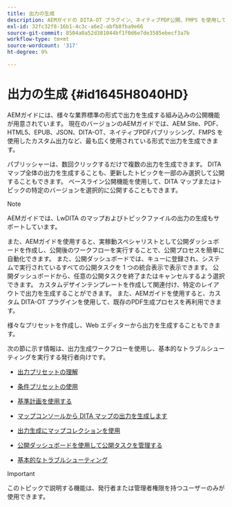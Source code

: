 ```yaml
---
title: 出力の生成
description: AEMガイドの DITA-OT プラグイン、ネイティブPDF公開、FMPS を使用して、AEMサイト、PDF、HTML5、EPUB、カスタム、JSON で出力を生成します。
exl-id: 32fc32f8-16b1-4c3c-a6e2-abfb8fba9e66
source-git-commit: 8504a0a52d381044bf1f0d6e7de3585ebecf3a7b
workflow-type: tm+mt
source-wordcount: '317'
ht-degree: 0%

---
```


# 出力の生成 {#id1645H8040HD}

AEMガイドには、様々な業界標準の形式で出力を生成する組み込みの公開機能が用意されています。 現在のバージョンのAEMガイドでは、AEM Site、PDF、HTML5、EPUB、JSON、DITA-OT、ネイティブPDFパブリッシング、FMPS を使用したカスタム出力など、最も広く使用されている形式で出力を生成できます。

パブリッシャーは、数回クリックするだけで複数の出力を生成できます。 DITA マップ全体の出力を生成することも、更新したトピックを一部のみ選択して公開することもできます。 ベースライン公開機能を使用して、DITA マップまたはトピックの特定のバージョンを選択的に公開することもできます。

>[!NOTE]
>
> AEMガイドでは、LwDITA のマップおよびトピックファイルの出力の生成もサポートしています。

また、AEMガイドを使用すると、実稼動スペシャリストとして公開ダッシュボードを作成し、公開後のワークフローを実行することで、公開プロセスを簡単に自動化できます。 また、公開ダッシュボードでは、キューに登録され、システムで実行されているすべての公開タスクを 1 つの統合表示で表示できます。 公開ダッシュボードから、任意の公開タスクを終了またはキャンセルするよう選択できます。 カスタムデザインテンプレートを作成して関連付け、特定のレイアウトで出力を生成することができます。 また、AEMガイドを使用すると、カスタム DITA-OT プラグインを使用して、既存のPDF生成プロセスを再利用できます。

様々なプリセットを作成し、Web エディターから出力を生成することもできます。

次の節に示す情報は、出力生成ワークフローを使用し、基本的なトラブルシューティングを実行する発行者向けです。

- [出力プリセットの理解](generate-output-understand-presets.md#)

- [条件プリセットの使用](generate-output-use-condition-presets.md#)

- [基準計画を使用する](generate-output-use-baseline-for-publishing.md#)

- [マップコンソールから DITA マップの出力を生成します](generate-output-for-a-dita-map.md#)

- [出力生成にマップコレクションを使用](generate-output-use-map-collection-output-generation.md#)

- [公開ダッシュボードを使用して公開タスクを管理する](generate-output-publish-dashboard.md#)

- [基本的なトラブルシューティング](generate-output-basic-troubleshooting.md#)


>[!IMPORTANT]
>
> このトピックで説明する機能は、発行者または管理者権限を持つユーザーのみが使用できます。

